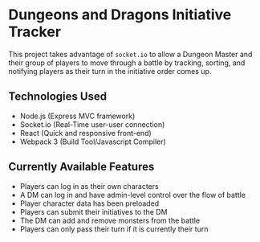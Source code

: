 # Dungeons and Dragons Initiative Tracker

This project takes advantage of `socket.io` to allow a Dungeon Master
and their group of players to move through a battle by tracking,
sorting, and notifying players as their turn in the initiative order
comes up.

## Technologies Used
* Node.js (Express MVC framework)
* Socket.io (Real-Time user-user connection)
* React (Quick and responsive front-end)
* Webpack 3 (Build Tool/Javascript Compiler)

## Currently Available Features

* Players can log in as their own characters
* A DM can log in and have admin-level control over the flow of battle
* Player character data has been preloaded
* Players can submit their initiatives to the DM
* The DM can add and remove monsters from the battle
* Players can only pass their turn if it is currently their turn